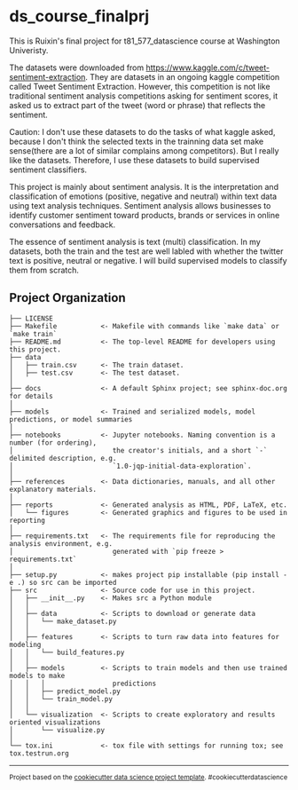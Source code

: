 ds_course_finalprj
==============================
This is Ruixin's final project for t81_577_datascience course at Washington Univeristy. 


The datasets were downloaded from https://www.kaggle.com/c/tweet-sentiment-extraction. They are datasets in an ongoing kaggle competition called Tweet Sentiment Extraction. However, this competition is not like traditional sentiment analysis competitions asking for sentiment scores, it asked us to extract part of the tweet (word or phrase) that reflects the sentiment.

Caution: I don't use these datasets to do the tasks of what kaggle asked, because I don't think the selected texts in the trainning data set make sense(there are a lot of similar complains among competitors). But I really like the datasets. Therefore, I use these datasets to build supervised sentiment classifiers.

This project is mainly about sentiment analysis. It is the interpretation and classification of emotions (positive, negative and neutral) within text data using text analysis techniques. Sentiment analysis allows businesses to identify customer sentiment toward products, brands or services in online conversations and feedback.

The essence of sentiment analysis is text (multi) classification. In my datasets, both the train and the test are well labled with whether the twitter text is positive, neutral or negative. I will build supervised models to classify them from scratch.


Project Organization
------------

    ├── LICENSE
    ├── Makefile           <- Makefile with commands like `make data` or `make train`
    ├── README.md          <- The top-level README for developers using this project.
    ├── data
    │   ├── train.csv      <- The train dataset.
    │   ├── test.csv       <- The test dataset.
    │      
    ├── docs               <- A default Sphinx project; see sphinx-doc.org for details
    │
    ├── models             <- Trained and serialized models, model predictions, or model summaries
    │
    ├── notebooks          <- Jupyter notebooks. Naming convention is a number (for ordering),
    │                         the creator's initials, and a short `-` delimited description, e.g.
    │                         `1.0-jqp-initial-data-exploration`.
    │
    ├── references         <- Data dictionaries, manuals, and all other explanatory materials.
    │
    ├── reports            <- Generated analysis as HTML, PDF, LaTeX, etc.
    │   └── figures        <- Generated graphics and figures to be used in reporting
    │
    ├── requirements.txt   <- The requirements file for reproducing the analysis environment, e.g.
    │                         generated with `pip freeze > requirements.txt`
    │
    ├── setup.py           <- makes project pip installable (pip install -e .) so src can be imported
    ├── src                <- Source code for use in this project.
    │   ├── __init__.py    <- Makes src a Python module
    │   │
    │   ├── data           <- Scripts to download or generate data
    │   │   └── make_dataset.py
    │   │
    │   ├── features       <- Scripts to turn raw data into features for modeling
    │   │   └── build_features.py
    │   │
    │   ├── models         <- Scripts to train models and then use trained models to make
    │   │   │                 predictions
    │   │   ├── predict_model.py
    │   │   └── train_model.py
    │   │
    │   └── visualization  <- Scripts to create exploratory and results oriented visualizations
    │       └── visualize.py
    │
    └── tox.ini            <- tox file with settings for running tox; see tox.testrun.org


--------

<p><small>Project based on the <a target="_blank" href="https://drivendata.github.io/cookiecutter-data-science/">cookiecutter data science project template</a>. #cookiecutterdatascience</small></p>
